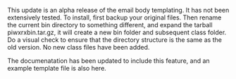This update is an alpha release of the email body templating. It has not been extensively tested.
To install, first backup your original files. Then rename the current bin directory to something
different, and expand the tarball piwxrxbin.tar.gz, it will create a new bin folder and subsequent
class folder. Do a visual check to ensure that the directory structure is the same as the old version. 
No new class files have been added.

The documenatation has been updated to include this feature, and an example template file is also here.

